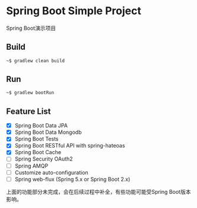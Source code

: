 # Spring Boot Simple Project

Spring Boot演示项目

## Build

```bash
~$ gradlew clean build
```

## Run

```bash
~$ gradlew bootRun
```

## Feature List
- [x] Spring Boot Data JPA
- [x] Spring Boot Data Mongodb
- [x] Spring Boot Tests
- [x] Spring Boot RESTful API with spring-hateoas
- [x] Spring Boot Cache
- [ ] Spring Security OAuth2
- [ ] Spring AMQP
- [ ] Customize auto-configuration
- [ ] Spring web-flux (Spring 5.x or Spring Boot 2.x)

上面的功能部分未完成，会在后续过程中补全，有些功能可能受Spring Boot版本影响。
 
